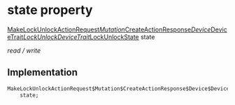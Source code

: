 


# state property






[MakeLockUnlockActionRequest$Mutation$CreateActionResponse$Device$DeviceTrait$LockUnlockDeviceTrait$LockUnlockState](../../graphql_devices_lock_lock_queries.graphql/MakeLockUnlockActionRequest$Mutation$CreateActionResponse$Device$DeviceTrait$LockUnlockDeviceTrait$LockUnlockState-class.md) state
  
_read / write_






## Implementation

```dart
MakeLockUnlockActionRequest$Mutation$CreateActionResponse$Device$DeviceTrait$LockUnlockDeviceTrait$LockUnlockState
    state;


```







